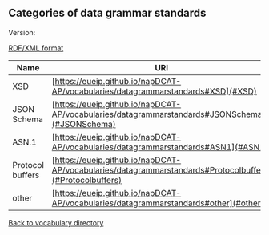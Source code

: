 ## Categories of data grammar standards

Version:

[RDF/XML format](www.google.com)

Name | URI
---- | ---
<a name="XSD"></a> XSD | [https://eueip.github.io/napDCAT-AP/vocabularies/datagrammarstandards#XSD](#XSD)
<a name="JSONSchema"></a> JSON Schema | [https://eueip.github.io/napDCAT-AP/vocabularies/datagrammarstandards#JSONSchema](#JSONSchema)
<a name="ASN1"></a> ASN.1 | [https://eueip.github.io/napDCAT-AP/vocabularies/datagrammarstandards#ASN1](#ASN1)
<a name="Protocolbuffers"></a> Protocol buffers | [https://eueip.github.io/napDCAT-AP/vocabularies/datagrammarstandards#Protocolbuffers](#Protocolbuffers)
<a name="other"></a> other | [https://eueip.github.io/napDCAT-AP/vocabularies/datagrammarstandards#other](#other)

[Back to vocabulary directory](https://eueip.github.io/napDCAT-AP/vocabularies/)




